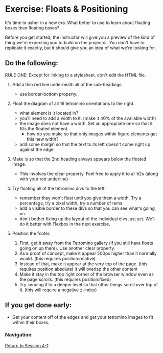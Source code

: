 # Exercise: Floats & Positioning

It's time to usher in a new era.  What better to use to learn about floating boxes than floating boxes?  

Before you get started, the instructor will give you a preview of the kind of thing we're expecting you to build on the projector.  You don't have to replicate it exactly, but it should give you an idea of what we're looking for.

## Do the following:
RULE ONE: Except for linking to a stylesheet, don't edit the HTML file.

1. Add a thin red line underneath all of the sub-headings.
    - use border-bottom property.

2. Float the diagram of all 19 tetromino orientations to the right.
    - what element is it located in?
    - you'll need to add a width to it. (make it 40% of the available width)
    - the image does not have a width.  Set an appropriate one so that it fills the floated element.
        - how do you make so that only images within figure elements get this new width?
    - add some margin so that the text to its left doesn't come right up against the edge.

3. Make is so that the 2nd heading always appears below the floated image.
    - This involves the clear property.  Feel free to apply it to all h2s (along with your red underline)

4. Try floating all of the tetromino divs to the left.
    - remember they won't float until you give them a width.  Try a percentage, try a pixel width, try a number of rems
    - add a visible border to these divs so that you can see what's going on.
    - don't bother fixing up the layout of the individual divs just yet.  We'll do it better with Flexbox in the next exercise.

5. Position the footer.
    1. First, get it away from the Tetromino gallery (if you still have floats going on up there).  Use another clear property.
    2. As a proof of concept, make it appear 500px higher than it normally would.  (this requires position:relative)
    3. Instead of that, make it appear at the very top of the page.  (this requires position:absolute)  It will overlap the other content
    4. Make it stay in the top right corner of the browser window even as the page scrolls. (this requires position:fixed)
    5. Try sending it to a deeper level so that other things scroll over top of it.  (this will require a negative z-index)

## If you get done early:
- Get your content off of the edges and get your tetromino images to fit within their boxes.


### Navigation
[Return to Session 4-1](../sessions/4-1.md) 
